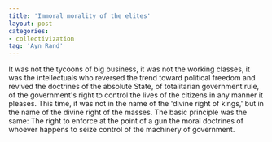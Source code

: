```yaml
---
title: 'Immoral morality of the elites'
layout: post
categories:
- collectivization
tag: 'Ayn Rand'
---
```


It was not the tycoons of big business, it was not the working classes, it was the intellectuals who reversed the trend toward political freedom and revived the doctrines of the absolute State, of totalitarian government rule, of the government's right to control the lives of the citizens in any manner it pleases. This time, it was not in the name of the 'divine right of kings,' but in the name of the divine right of the masses. The basic principle was the same: The right to enforce at the point of a gun the moral doctrines of whoever happens to seize control of the machinery of government.
